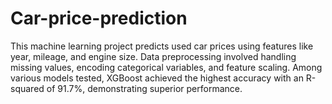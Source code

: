 # Car-price-prediction
This machine learning project predicts used car prices using features like year, mileage, and engine size. Data preprocessing involved handling missing values, encoding categorical variables, and feature scaling. Among various models tested, XGBoost achieved the highest accuracy with an R-squared of 91.7%, demonstrating superior performance.
